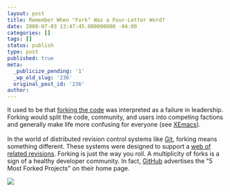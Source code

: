 ```yaml
---
layout: post
title: Remember When "Fork" Was a Four-Letter Word?
date: 2008-07-03 13:47:45.000000000 -04:00
categories: []
tags: []
status: publish
type: post
published: true
meta:
  _publicize_pending: '1'
  _wp_old_slug: '236'
  original_post_id: '236'
author: 
---
```

<p>It used to be that <a href="http://en.wikipedia.org/wiki/Fork_(software_development)">forking the code</a> was interpreted as a failure in leadership.  Forking would split the code, community, and users into competing factions and generally make life more confusing for everyone (see <a href="http://en.wikipedia.org/wiki/XEmacs#XEmacs_and_GNU_Emacs">XEmacs</a>).<br />
<br />
In the world of distributed revision control systems like <a href="http://git.or.cz/">Git</a>, forking means something different.  These systems were designed to support a <a href="http://github.com/jamis/capistrano/network">web of related revisions</a>.  Forking is just the way you roll.  A multiplicity of forks is a sign of a healthy developer community.  In fact, <a href="http://github.com/">GitHub</a> advertises the &quot;5 Most Forked Projects&quot; on their home page.</p>
<p></p>
<a href="http://www.flickr.com/photos/matthewsim/2626921880/"><img src="https://farm4.static.flickr.com/3116/2626921880_0cef09e006_m.jpg" /></a>
